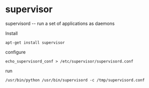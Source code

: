 # supervisor 
supervisord -- run a set of applications as daemons

Install

	apt-get install supervisor

configure

	echo_supervisord_conf > /etc/supervisor/supervisord.conf
	
run 

	/usr/bin/python /usr/bin/supervisord -c /tmp/supervisord.conf


